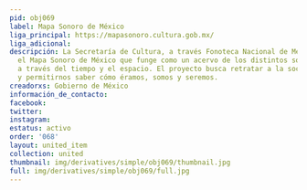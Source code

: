 ```yaml
---
pid: obj069
label: Mapa Sonoro de México
liga_principal: https://mapasonoro.cultura.gob.mx/
liga_adicional: 
descripción: La Secretaría de Cultura, a través Fonoteca Nacional de México, presenta
  el Mapa Sonoro de México que funge como un acervo de los distintos sonidos mexicanos
  a través del tiempo y el espacio. El proyecto busca retratar a la sociedad mexicana
  y permitirnos saber cómo éramos, somos y seremos.
creadorxs: Gobierno de México
información_de_contacto: 
facebook: 
twitter: 
instagram: 
estatus: activo
order: '068'
layout: united_item
collection: united
thumbnail: img/derivatives/simple/obj069/thumbnail.jpg
full: img/derivatives/simple/obj069/full.jpg
---
```

